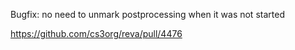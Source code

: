 Bugfix: no need to unmark postprocessing when it was not started

https://github.com/cs3org/reva/pull/4476
